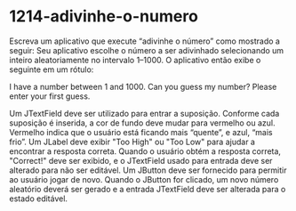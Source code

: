 # 1214-adivinhe-o-numero
Escreva um aplicativo que execute “adivinhe o número” como mostrado a seguir: Seu aplicativo escolhe o número
a ser adivinhado selecionando um inteiro aleatoriamente no intervalo 1–1000. O aplicativo então exibe o seguinte em um rótulo:


I have a number between 1 and 1000. 
Can you guess my number?
Please enter your first guess.

Um JTextField deve ser utilizado para entrar a suposição. Conforme cada suposição é inserida, a cor de fundo deve mudar para
vermelho ou azul. Vermelho indica que o usuário está ficando mais “quente”, e azul, “mais frio”. Um JLabel deve exibir "Too High" ou
"Too Low" para ajudar a encontrar a resposta correta. Quando o usuário obtém a resposta correta, "Correct!" deve ser exibido, e o
JTextField usado para entrada deve ser alterado para não ser editável. Um JButton deve ser fornecido para permitir ao usuário jogar de
novo. Quando o JButton for clicado, um novo número aleatório deverá ser gerado e a entrada JTextField deve ser alterada para o estado editável.
